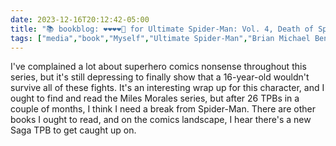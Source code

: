 ```yaml
---
date: 2023-12-16T20:12:42-05:00
title: "📚 bookblog: ❤️❤️❤️❤️🖤 for Ultimate Spider-Man: Vol. 4, Death of Spider-Man, by Brian Michael Bendis and Mark Bagley"
tags: ["media","book","Myself","Ultimate Spider-Man","Brian Michael Bendis and Mark Bagley","Brian Michael Bendis","comics","Spider-Man","Miles Morales","Saga"]
---
```


I've complained a lot about superhero comics nonsense throughout this series, but it's still depressing to finally show that a 16-year-old wouldn't survive all of these fights. It's an interesting wrap up for this character, and I ought to find and read the Miles Morales series, but after 26 TPBs in a couple of months, I think I need a break from Spider-Man. There are other books I ought to read, and on the comics landscape, I hear there's a new Saga TPB to get caught up on.
